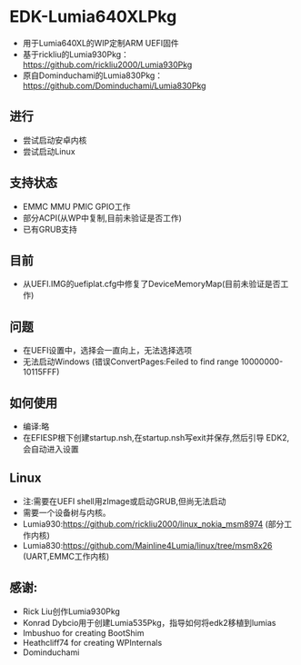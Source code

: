 # EDK-Lumia640XLPkg
- 用于Lumia640XL的WIP定制ARM UEFI固件
- 基于rickliu的Lumia930Pkg：https://github.com/rickliu2000/Lumia930Pkg
- 原自Dominduchami的Lumia830Pkg：https://github.com/Dominduchami/Lumia830Pkg

## 进行
- 尝试启动安卓内核
- 尝试启动Linux

## 支持状态
- EMMC MMU PMIC GPIO工作
- 部分ACPI(从WP中复制,目前未验证是否工作)
- 已有GRUB支持

## 目前
- 从UEFI.IMG的uefiplat.cfg中修复了DeviceMemoryMap(目前未验证是否工作)

## 问题
- 在UEFI设置中，选择会一直向上，无法选择选项
- 无法启动Windows (错误ConvertPages:Feiled to find range 10000000-10115FFF)

## 如何使用
- 编译:略
- 在EFIESP根下创建startup.nsh,在startup.nsh写exit并保存,然后引导 EDK2,会自动进入设置

## Linux
- 注:需要在UEFI shell用zImage或启动GRUB,但尚无法启动
- 需要一个设备树与内核。
- Lumia930:https://github.com/rickliu2000/linux_nokia_msm8974 (部分工作内核)
- Lumia830:https://github.com/Mainline4Lumia/linux/tree/msm8x26 (UART,EMMC工作内核)

## 感谢:
 - Rick Liu创作Lumia930Pkg<br/>
 - Konrad Dybcio用于创建Lumia535Pkg，指导如何将edk2移植到lumias<br/>
 - Imbushuo for creating BootShim<br/>
 - Heathcliff74 for creating WPInternals<br/>
 - Dominduchami<br/>
